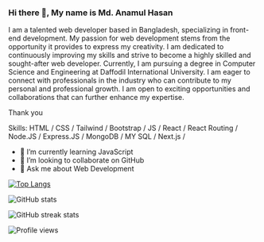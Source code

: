 ### Hi there 👋, My name is Md. Anamul Hasan
I am a talented web developer based in Bangladesh, specializing in front-end development. My passion for web development stems from the opportunity it provides to express my creativity. I am dedicated to continuously improving my skills and strive to become a highly skilled and sought-after web developer. 
Currently, I am pursuing a degree in Computer Science and Engineering at Daffodil International University. I am eager to connect with professionals in the industry who can contribute to my personal and professional growth. I am open to exciting opportunities and collaborations that can further enhance my expertise.

Thank you

Skills: HTML / CSS / Tailwind / Bootstrap / JS / React / React Routing / Node.JS / Express.JS / MongoDB / MY SQL / Next.js /

- 🌱 I’m currently learning JavaScript 
- 👯 I’m looking to collaborate on GitHub 
- 💬 Ask me about Web Development 


[![Top Langs](https://github-readme-stats.vercel.app/api/top-langs/?username=mdanamulhasan201)](https://github.com/anuraghazra/github-readme-stats)

![GitHub stats](https://github-readme-stats.vercel.app/api?username=mdanamulhasan201&show_icons=true&count_private=true)  

![GitHub streak stats](https://github-readme-streak-stats.herokuapp.com/?user=mdanamulhasan201)  

![Profile views](https://gpvc.arturio.dev/mdanamulhasan201)  

